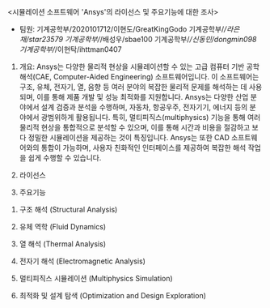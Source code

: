 <시뮬레이션 소프트웨어 'Ansys'의 라이선스 및 주요기능에 대한 조사>

* 팀원:
기계공학부/2020101712/이현도/GreatKingGodo
기계공학부/*/라은채/star23579
기계공학부/*/배성우/sbae100
기계공학부/*/신동민/dongmin098
기계공학부/*/이현탁/ihttman0407

1. 개요: Ansys는 다양한 물리적 현상을 시뮬레이션할 수 있는 고급 컴퓨터 기반 공학 해석(CAE, Computer-Aided Engineering) 소프트웨어입니다. 
이 소프트웨어는 구조, 유체, 전자기, 열, 음향 등 여러 분야의 복잡한 물리적 문제를 해석하는 데 사용되며, 이를 통해 제품 개발 및 성능 최적화를 지원합니다.
Ansys는 다양한 산업 분야에서 설계 검증과 분석을 수행하며, 자동차, 항공우주, 전자기기, 에너지 등의 분야에서 광범위하게 활용됩니다. 
특히, 멀티피직스(multiphysics) 기능을 통해 여러 물리적 현상을 통합적으로 분석할 수 있으며, 이를 통해 시간과 비용을 절감하고 보다 정밀한 시뮬레이션을 제공하는 것이 특징입니다. 
Ansys는 또한 CAD 소프트웨어와의 통합이 가능하며, 사용자 친화적인 인터페이스를 제공하여 복잡한 해석 작업을 쉽게 수행할 수 있습니다.

2. 라이선스


3. 주요기능

1) 구조 해석 (Structural Analysis)

2) 유체 역학 (Fluid Dynamics)

3) 열 해석 (Thermal Analysis)

4) 전자기 해석 (Electromagnetic Analysis)

5) 멀티피직스 시뮬레이션 (Multiphysics Simulation)

6) 최적화 및 설계 탐색 (Optimization and Design Exploration)











